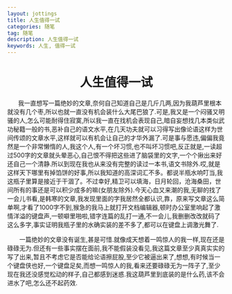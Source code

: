 ```yaml
---
layout: jottings
title: 人生值得一试
categories: 随笔
tag: 随笔
description: 人生值得一试
keywords: 人生, 值得一试
---
```

# <center>人生值得一试</center>

&ensp;&ensp;&ensp;&nbsp;我一直想写一篇绝妙的文章,奈何自己知道自己是几斤几两,因为我葫芦里根本就没有几个枣,所以也就一直没有机会装什么大尾巴狼了.可是,我又是一个闷骚又明骚的人,怎么可能耐得住寂寞,所以我一直在找机会表现自己,暗自妄想找几本类似武功秘籍一般的书,恶补自己的语文水平,在几天功夫就可以习得写出像论语这样为世间传颂的文章水平,这样就可以有机会让自己的才华外漏了.可是事与愿违,偏偏我竟然是一个非常懒惰的人,我这个人,有一个坏习惯,也不叫坏习惯吧,反正就是,一读超过500字的文章就头晕恶心,自己恨不得把这些进了脑袋里的文字,一个个揪出来好还自己一个清静.所以到现在我也从来没有完整的读过一本书,语文书除外.哎,就是这样天下哪里有掉馅饼的好事,所以我知道的高深词汇不多。都说半瓶水响叮当,我这瓶子里算是接近于干涸了。不过幸好,精卫可以填海，日月轮回，沧海桑田，世间所有的事还是可以积少成多的嘛(女朋友除外).今天心血又来潮的我,无聊的找了一会儿书看,是韩寒的文章,我发现里面的字我居然全都认识,靠，原来写文章这么简单啊,才看了1000字不到,猴急的我马上就打开文档编辑器,顿时办公室里响起了激情洋溢的键盘声,一顿噼里啪啦,错字连篇的乱打一通,不一会儿,我删删改改就码了这么多字,事实证明我瓶子里的水确实装的差不多了,都可以在键盘上调激光舞了. 

&ensp;&ensp;&ensp;&ensp;一篇绝妙的文章没有诞生,甚是可惜.就像成天想着一鸣惊人的我一样,现在还是碌碌无为.但还有一些事实摆在面前,我不能假装没看见,我这篇文章至少真真实实的写了出来,暂且不考虑它是否能给论语擦屁股,至少它被逼出来了,想想,有时候当一个键盘侠也好,一个键盘足矣,而想一鸣惊人的我,看来还要碌碌无为一阵子了,至少现在我还没感觉松动的样子,自己都感到迷惑.我这葫芦里到底装的是什么药,该不会进水了吧,怎么还不起药效.